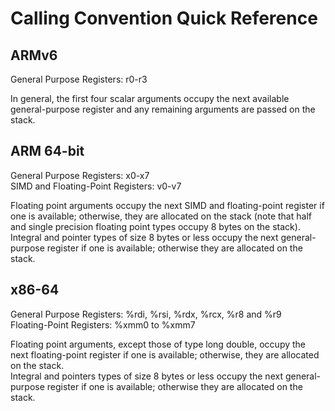 # Calling Convention Quick Reference

## ARMv6

General Purpose Registers: r0-r3

In general, the first four scalar arguments occupy the next available general-purpose register and any remaining arguments are passed on the stack.

## ARM 64-bit

General Purpose Registers: x0-x7  
SIMD and Floating-Point Registers: v0-v7

Floating point arguments occupy the next SIMD and floating-point register if one is available; otherwise, they are allocated on the stack (note that half and single precision floating point types occupy 8 bytes on the stack).  
Integral and pointer types of size 8 bytes or less occupy the next general-purpose register if one is available; otherwise they are allocated on the stack.

## x86-64

General Purpose Registers: %rdi, %rsi, %rdx, %rcx, %r8 and %r9  
Floating-Point Registers: %xmm0 to %xmm7

Floating point arguments, except those of type long double, occupy the next floating-point register if one is available; otherwise, they are allocated on the stack.  
Integral and pointers types of size 8 bytes or less occupy the next general-purpose register if one is available; otherwise they are allocated on the stack.
